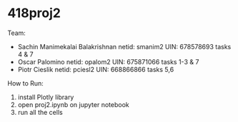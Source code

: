 # 418proj2

Team:

-  Sachin Manimekalai Balakrishnan netid:  smanim2 UIN:  678578693 tasks 4 & 7
-  Oscar Palomino                  netid:  opalom2 UIN:  675871066 tasks 1-3 & 7
-  Piotr Cieslik                   netid:  pciesl2 UIN:  668866866 tasks 5,6

How to Run:
  1. install Plotly library
  2. open proj2.ipynb on jupyter notebook
  3. run all the cells

